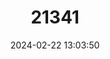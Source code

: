 ---
title: "21341"
category: "Takifugu niphobles"
draft: false
date: 2024-02-22 13:03:50
languages:
  English: ["Grass Puffer"]
---
